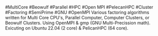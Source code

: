 #MultiCore #Beowulf #Parallel #HPC #Open MPI #PelecanHPC #Cluster #Factoring #SemiPrime #GNU #OpenMPI
Various factoring algorithms written for Multi Core CPU's, Parallel Computer, Computer Clusters, or Beowulf Clusters.
Using OpenMPI & gmp (GNU Multi-Precission math). Exicuting on Ubuntu 22.04 (2 core) & PelicanHPC (64 core).
